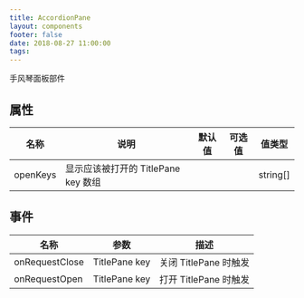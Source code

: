 ```yaml
---
title: AccordionPane
layout: components
footer: false
date: 2018-08-27 11:00:00
tags:
---
```


手风琴面板部件

## 属性

| 名称  | 说明 | 默认值 | 可选值 | 值类型 |
| ----- | ------ | ----- | ----- | --------- |
| openKeys | 显示应该被打开的 TitlePane key 数组 | | | string[] |

## 事件

| 名称  | 参数 | 描述 |
| ----- | ------ | ----- |
| onRequestClose | TitlePane key | 关闭 TitlePane 时触发 |
| onRequestOpen | TitlePane key | 打开 TitlePane 时触发 |